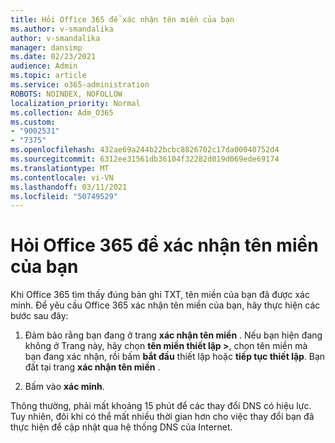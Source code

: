 ```yaml
---
title: Hỏi Office 365 để xác nhận tên miền của bạn
ms.author: v-smandalika
author: v-smandalika
manager: dansimp
ms.date: 02/23/2021
audience: Admin
ms.topic: article
ms.service: o365-administration
ROBOTS: NOINDEX, NOFOLLOW
localization_priority: Normal
ms.collection: Adm_O365
ms.custom:
- "9002531"
- "7375"
ms.openlocfilehash: 432ae69a244b22bcbc8826702c17da00040752d4
ms.sourcegitcommit: 6312ee31561db36104f32282d019d069ede69174
ms.translationtype: MT
ms.contentlocale: vi-VN
ms.lasthandoff: 03/11/2021
ms.locfileid: "50749529"
---
```

# <a name="ask-office-365-to-verify-your-domain"></a>Hỏi Office 365 để xác nhận tên miền của bạn

Khi Office 365 tìm thấy đúng bản ghi TXT, tên miền của bạn đã được xác minh. Để yêu cầu Office 365 xác nhận tên miền của bạn, hãy thực hiện các bước sau đây:

1. Đảm bảo rằng bạn đang ở trang **xác nhận tên miền** . Nếu bạn hiện đang không ở Trang này, hãy chọn **tên miền thiết lập >**, chọn tên miền mà bạn đang xác nhận, rồi bấm **bắt đầu** thiết lập hoặc **tiếp tục thiết lập**. Bạn đất tại trang **xác nhận tên miền** .

2. Bấm vào **xác minh**.

Thông thường, phải mất khoảng 15 phút để các thay đổi DNS có hiệu lực. Tuy nhiên, đôi khi có thể mất nhiều thời gian hơn cho việc thay đổi bạn đã thực hiện để cập nhật qua hệ thống DNS của Internet.

